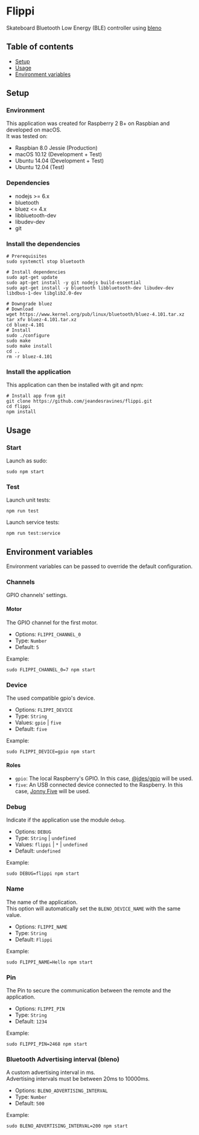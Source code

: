 # Flippi

Skateboard Bluetooth Low Energy (BLE) controller using [bleno](https://github.com/sandeepmistry/bleno)


## Table of contents

* [Setup](#setup)
* [Usage](#usage)
* [Environment variables](#environment-variables)


## Setup

### Environment

This application was created for Raspberry 2 B+ on Raspbian and developed on macOS.  
It was tested on:
- Raspbian 8.0 Jessie (Production)
- macOS 10.12 (Development + Test)
- Ubuntu 14.04 (Development + Test)
- Ubuntu 12.04 (Test)

### Dependencies

- nodejs >= 6.x
- bluetooth
- bluez <= 4.x
- libbluetooth-dev
- libudev-dev
- git

### Install the dependencies

```shell
# Prerequisites
sudo systemctl stop bluetooth

# Install dependencies
sudo apt-get update
sudo apt-get install -y git nodejs build-essential
sudo apt-get install -y bluetooth libbluetooth-dev libudev-dev libdbus-1-dev libglib2.0-dev

# Downgrade bluez
# Download
wget https://www.kernel.org/pub/linux/bluetooth/bluez-4.101.tar.xz
tar xfv bluez-4.101.tar.xz
cd bluez-4.101
# Install
sudo ./configure
sudo make
sudo make install
cd ..
rm -r bluez-4.101
```

### Install the application

This application can then be installed with git and npm:
```shell
# Install app from git
git clone https://github.com/jeandesravines/flippi.git
cd flippi
npm install
```


## Usage

### Start

Launch as sudo:

```shell
sudo npm start
```

### Test

Launch unit tests:

```shell
npm run test
```

Launch service tests:

```shell
npm run test:service
```
 

## Environment variables

Environment variables can be passed to override the default configuration.

### Channels

GPIO channels' settings.

#### Motor

The GPIO channel for the first motor.

- Options: `FLIPPI_CHANNEL_0`
- Type: `Number`
- Default: `5`

Example: 

```shell
sudo FLIPPI_CHANNEL_0=7 npm start
```

### Device

The used compatible gpio's device.  

- Options: `FLIPPI_DEVICE`
- Type: `String`
- Values: `gpio` | `five`
- Default: `five`

Example: 

```shell
sudo FLIPPI_DEVICE=gpio npm start
```

#### Roles

- `gpio`: The local Raspberry's GPIO.  In this case, [@jdes/gpio](https://github.com/jeandesravines/gpio) will be used.
- `five`: An USB connected device connected to the Raspberry. In this case, [Jonny Five](http://johnny-five.io/) will be used.


### Debug

Indicate if the application use the module `debug`.

- Options: `DEBUG`
- Type: `String` | `undefined`
- Values: `flippi` | `*` | `undefined`
- Default: `undefined`

Example: 

```shell
sudo DEBUG=flippi npm start
```

### Name

The name of the application.  
This option will automatically set the `BLENO_DEVICE_NAME` with the same value.

- Options: `FLIPPI_NAME`
- Type: `String`
- Default: `Flippi`

Example: 

```shell
sudo FLIPPI_NAME=Hello npm start
```

### Pin

The Pin to secure the communication between the remote and the application.

- Options: `FLIPPI_PIN`
- Type: `String`
- Default: `1234`

Example: 

```shell
sudo FLIPPI_PIN=2468 npm start
```

### Bluetooth Advertising interval (bleno)

A custom advertising interval in ms.  
Advertising intervals must be between 20ms to 10000ms.


- Options: `BLENO_ADVERTISING_INTERVAL`
- Type: `Number`
- Default: `500`

Example: 

```shell
sudo BLENO_ADVERTISING_INTERVAL=200 npm start
```
